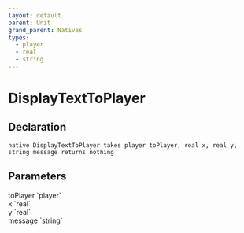 ```yaml
---
layout: default
parent: Unit
grand_parent: Natives
types:
  - player
  - real
  - string
---
```


# DisplayTextToPlayer

## Declaration

```
native DisplayTextToPlayer takes player toPlayer, real x, real y, string message returns nothing
```

## Parameters
<dl>
  <dt>toPlayer `player`</dt>
  <dd></dd>

  <dt>x `real`</dt>
  <dd></dd>

  <dt>y `real`</dt>
  <dd></dd>

  <dt>message `string`</dt>
  <dd></dd>
</dl>